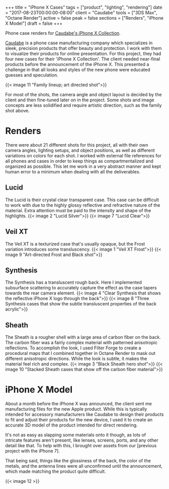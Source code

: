 +++
title = "iPhone X Cases"
tags = ["product", "lighting", "rendering"]
date = "2017-08-23T00:00:00-08:00"
client = "Caudabe"
tools = ["3DS Max", "Octane Render"]
active = false
peak = false
sections = ["Renders", "iPhone X Model"]
draft = false
+++

Phone case renders for [Caudabe's iPhone X Collection](https://www.caudabe.com/collections/iphone-x-accessories).

[Caudabe](https://www.caudabe.com/) is a phone case manufacturing company which specializes in sleek, precision products that offer beauty and protection. I work with them to visualize their products for online presentation.<!--more--> For this project, they had four new cases for their 'iPhone X Collection'. The client needed near-final products before the announcement of the iPhone X. This presented a challenge in that all looks and styles of the new phone were educated guesses and speculation.

{{< image 11 "Family lineup; art directed shot">}}

For most of the shots, the camera angle and object layout is decided by the client and then fine-tuned later on in the project. Some shots and image concepts are less solidified and require artistic direction, such as the family shot above.

# Renders
There were about 21 different shots for this project, all with their own camera angles, lighting setups, and object positions, as well as different variations on colors for each shot. I worked with external file references for all phones and cases in order to keep things as compartmentalized and organized as possible. This let me work in a very abstract manner and kept human error to a minimum when dealing with all the deliverables.

## Lucid
The Lucid is their crystal clear transparent case. This case can be difficult to work with due to the highly glossy reflective and refractive nature of the material. Extra attention must be paid to the intensity and shape of the highlights.
{{< image 2 "Lucid Silver">}}
{{< image 7 "Lucid Clear">}}

## Veil XT
The Veil XT is a texturized case that's usually opaque, but the Frost variation introduces some transluscency.
{{< image 1 "Veil XT Frost">}}
{{< image 9 "Art-directed Frost and Black shot">}}

## Synthesis
The Synthesis has a transluscent rough back. Here I implemented subsurface scattering to accurately capture the effect as the case tapers towards the rear camera element.
{{< image 4 "Clear Synthesis that shows the reflective iPhone X logo through the back">}}
{{< image 8 "Three Synthesis cases that show the subtle transluscent properties of the back acrylic">}}

## Sheath
The Sheath is a rougher shell with a large area of carbon fiber on the back. The carbon fiber was a fairly complex material with patterned anisotropic reflections. To accomplish the look, I used Filter Forge to create a procedural maps that I combined together in Octane Render to mask out different anisotropic directions. While the look is subtle, it makes the material feel rich and complex.
{{< image 3 "Black Sheath hero shot">}}
{{< image 10 "Stacked Sheath cases that show off the carbon fiber material">}}

# iPhone X Model
About a month before the iPhone X was announced, the client sent me manufacturing files for the new Apple product. While this is typically intended for accessory manufacturers like Caudabe to design their products to fit and adjust their products for the new device, I used it to create an accurate 3D model of the product intended for direct rendering.

It's not as easy as slapping some materials onto it though, as lots of intricate features aren't present, like lenses, screens, ports, and any other detail like that. To help with this, I brought over assets from our [previous project with the iPhone 7].

That being said, things like the glossiness of the back, the color of the metals, and the antenna lines were all unconfirmed until the announcement, which made matching the product quite difficult.

{{< image 12 >}}
